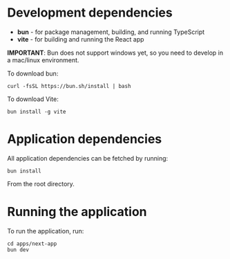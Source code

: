 # Development dependencies

* **bun** - for package management, building, and running TypeScript
* **vite** - for building and running the React app

**IMPORTANT**: Bun does not support windows yet, so you need to develop in a mac/linux environment. 

To download bun:
```
curl -fsSL https://bun.sh/install | bash
```

To download Vite:
```
bun install -g vite
```

# Application dependencies

All application dependencies can be fetched by running:
```
bun install
```
From the root directory.

# Running the application

To run the application, run:
```
cd apps/next-app
bun dev
```
